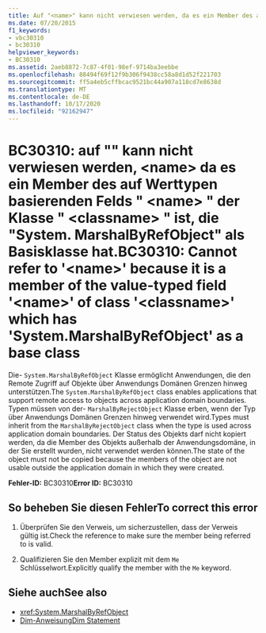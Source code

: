 ```yaml
---
title: Auf "<name>" kann nicht verwiesen werden, da es ein Member des auf Werttypen basierenden Felds "<name>" der Klasse "<classname>" ist, die "System.MarshalByRefObject" als Basisklasse hat.
ms.date: 07/20/2015
f1_keywords:
- vbc30310
- bc30310
helpviewer_keywords:
- BC30310
ms.assetid: 2aeb8872-7c87-4f01-98ef-9714ba3eebbe
ms.openlocfilehash: 88494f69f12f9b306f9438cc58a8d1d52f221703
ms.sourcegitcommit: ff5a4eb5cffbcac9521bc44a907a118cd7e8638d
ms.translationtype: MT
ms.contentlocale: de-DE
ms.lasthandoff: 10/17/2020
ms.locfileid: "92162947"
---
```

# <a name="bc30310-cannot-refer-to-name-because-it-is-a-member-of-the-value-typed-field-name-of-class-classname-which-has-systemmarshalbyrefobject-as-a-base-class"></a><span data-ttu-id="dc9e0-102">BC30310: auf "" kann nicht verwiesen werden, \<name> da es ein Member des auf Werttypen basierenden Felds " \<name> " der Klasse " \<classname> " ist, die "System. MarshalByRefObject" als Basisklasse hat.</span><span class="sxs-lookup"><span data-stu-id="dc9e0-102">BC30310: Cannot refer to '\<name>' because it is a member of the value-typed field '\<name>' of class '\<classname>' which has 'System.MarshalByRefObject' as a base class</span></span>

<span data-ttu-id="dc9e0-103">Die- `System.MarshalByRefObject` Klasse ermöglicht Anwendungen, die den Remote Zugriff auf Objekte über Anwendungs Domänen Grenzen hinweg unterstützen.</span><span class="sxs-lookup"><span data-stu-id="dc9e0-103">The `System.MarshalByRefObject` class enables applications that support remote access to objects across application domain boundaries.</span></span> <span data-ttu-id="dc9e0-104">Typen müssen von der- `MarshalByRejectObject` Klasse erben, wenn der Typ über Anwendungs Domänen Grenzen hinweg verwendet wird.</span><span class="sxs-lookup"><span data-stu-id="dc9e0-104">Types must inherit from the `MarshalByRejectObject` class when the type is used across application domain boundaries.</span></span> <span data-ttu-id="dc9e0-105">Der Status des Objekts darf nicht kopiert werden, da die Member des Objekts außerhalb der Anwendungsdomäne, in der Sie erstellt wurden, nicht verwendet werden können.</span><span class="sxs-lookup"><span data-stu-id="dc9e0-105">The state of the object must not be copied because the members of the object are not usable outside the application domain in which they were created.</span></span>

 <span data-ttu-id="dc9e0-106">**Fehler-ID:** BC30310</span><span class="sxs-lookup"><span data-stu-id="dc9e0-106">**Error ID:** BC30310</span></span>

## <a name="to-correct-this-error"></a><span data-ttu-id="dc9e0-107">So beheben Sie diesen Fehler</span><span class="sxs-lookup"><span data-stu-id="dc9e0-107">To correct this error</span></span>

1. <span data-ttu-id="dc9e0-108">Überprüfen Sie den Verweis, um sicherzustellen, dass der Verweis gültig ist.</span><span class="sxs-lookup"><span data-stu-id="dc9e0-108">Check the reference to make sure the member being referred to is valid.</span></span>

2. <span data-ttu-id="dc9e0-109">Qualifizieren Sie den Member explizit mit dem `Me` Schlüsselwort.</span><span class="sxs-lookup"><span data-stu-id="dc9e0-109">Explicitly qualify the member with the `Me` keyword.</span></span>

## <a name="see-also"></a><span data-ttu-id="dc9e0-110">Siehe auch</span><span class="sxs-lookup"><span data-stu-id="dc9e0-110">See also</span></span>

- <xref:System.MarshalByRefObject>
- [<span data-ttu-id="dc9e0-111">Dim-Anweisung</span><span class="sxs-lookup"><span data-stu-id="dc9e0-111">Dim Statement</span></span>](../statements/dim-statement.md)
